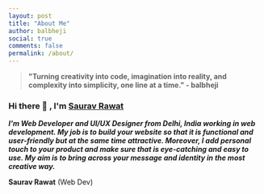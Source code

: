 ```yaml
---
layout: post
title: "About Me"
author: balbheji
social: true
comments: false
permalink: /about/
---
```


> **"Turning creativity into code, imagination into reality, and complexity into simplicity, one line at a time." - balbheji**

### Hi there 👋 , I'm [Saurav Rawat](http://sauravrwt.github.io/)

**_I'm Web Developer and UI/UX Designer from Delhi, India working in web development. My job is to build your website so that it is functional and user-friendly but at the same time attractive. Moreover, I add personal touch to your product and make sure that is eye-catching and easy to use. My aim is to bring across your message and identity in the most creative way._**

**Saurav Rawat** (Web Dev)
